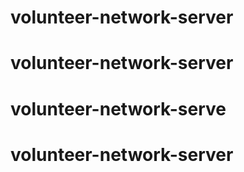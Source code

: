 # volunteer-network-server
# volunteer-network-server
# volunteer-network-serve
# volunteer-network-server
